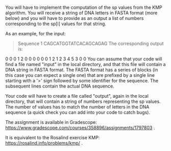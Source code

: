 You will have to implement the computation of the sp values from the KMP algorithm. You will receive a string of DNA letters in FASTA format (more below) and you will have to provide as an output a list of numbers corresponding to the sp[i] values for that string. 

As an example, for the input:

> Sequence 1
CAGCATGGTATCACAGCAGAG
The corresponding output is:

0 0 0 1 2 0 0 0 0 0 0 1 2 1 2 3 4 5 3 0 0
You can assume that your code will find a file named "input" in the local directory, and that this file will contain a DNA string in FASTA format.  The FASTA format has a series of blocks (in this case you can expect a single one) that are prefixed by a single line starting with a '>' sign followed by some identifier for the sequence. The subsequent lines contain the actual DNA sequence.

Your code will have to create a file called "output", again in the local directory, that will contain a string of numbers representing the sp values.  The number of values has to match the number of letters in the DNA sequence (a quick check you can add into your code to catch bugs).

The assignment is available in Gradescope: https://www.gradescope.com/courses/358896/assignments/1797803 .

It is equivalent to the Rosalind exercise KMP: https://rosalind.info/problems/kmp/ .
